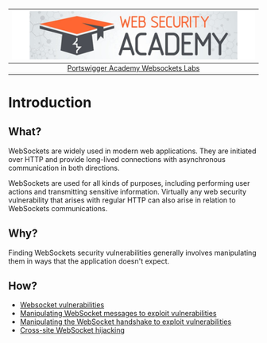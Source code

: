 | [![Portswigger Websockets Labs](../../_static/images/pal.png)](https://portswigger.net/web-security/all-labs#websockets) |
|:--:|
| [Portswigger Academy Websockets Labs](https://portswigger.net/web-security/all-labs#websockets) |

# Introduction

## What?

WebSockets are widely used in modern web applications. They are initiated over HTTP and provide long-lived connections with asynchronous communication in both directions.

WebSockets are used for all kinds of purposes, including performing user actions and transmitting sensitive information. Virtually any web security vulnerability that arises with regular HTTP can also arise in relation to WebSockets communications. 

## Why?

Finding WebSockets security vulnerabilities generally involves manipulating them in ways that the application doesn't expect.

## How?

* [Websocket vulnerabilities](../techniques/sockets.md)
* [Manipulating WebSocket messages to exploit vulnerabilities](1.md)
* [Manipulating the WebSocket handshake to exploit vulnerabilities](2.md)
* [Cross-site WebSocket hijacking](3.md)


